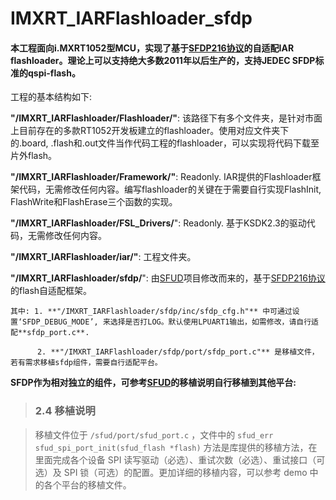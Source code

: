 # IMXRT_IARFlashloader_sfdp

#### 本工程面向i.MXRT1052型MCU，实现了基于[SFDP216协议](https://www.lijingquan.net/wp-content/uploads/2017/07/JESD216.pdf)的自适配IAR flashloader。理论上可以支持绝大多数2011年以后生产的，支持JEDEC SFDP标准的qspi-flash。

工程的基本结构如下:

**"/IMXRT_IARFlashloader/Flashloader/"**: 该路径下有多个文件夹，是针对市面上目前存在的多款RT1052开发板建立的flashloader。使用对应文件夹下的.board, .flash和.out文件当作代码工程的flashloader，可以实现将代码下载至片外flash。

**"/IMXRT_IARFlashloader/Framework/"**: Readonly. IAR提供的Flashloader框架代码，无需修改任何内容。编写flashloader的关键在于需要自行实现FlashInit, FlashWrite和FlashErase三个函数的实现。

**"/IMXRT_IARFlashloader/FSL_Drivers/**": Readonly. 基于KSDK2.3的驱动代码，无需修改任何内容。

**"/IMXRT_IARFlashloader/iar/"**: 工程文件夹。

**"/IMXRT_IARFlashloader/sfdp/**": 由[SFUD](https://github.com/armink/SFUD)项目修改而来的，基于[SFDP216协议](https://www.lijingquan.net/wp-content/uploads/2017/07/JESD216.pdf)的flash自适配框架。
	
	其中: 1. **"/IMXRT_IARFlashloader/sfdp/inc/sfdp_cfg.h"** 中可通过设置‘SFDP_DEBUG_MODE’, 来选择是否打LOG。默认使用LPUART1输出，如需修改，请自行适配**sfdp_port.c**.
	      
	      2. **"/IMXRT_IARFlashloader/sfdp/port/sfdp_port.c"** 是移植文件，若有需求移植sfdp组件，需要自行适配平台。


**SFDP作为相对独立的组件，可参考[SFUD](https://github.com/armink/SFUD)的移植说明自行移植到其他平台:**

> ### 2.4 移植说明

> 移植文件位于 `/sfud/port/sfud_port.c` ，文件中的 `sfud_err sfud_spi_port_init(sfud_flash *flash)` 方法是库提供的移植方法，在里面完成各个设备 SPI 读写驱动（必选）、重试次数（必选）、重试接口（可选）及 SPI 锁（可选）的配置。更加详细的移植内容，可以参考 demo 中的各个平台的移植文件。
